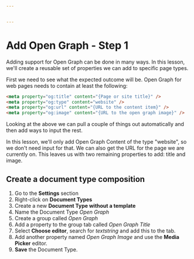 ```yaml
---


---
```


# Add Open Graph - Step 1

Adding support for Open Graph can be done in many ways. In this lesson, we'll create a reusable set of properties we can add to specific page types.

First we need to see what the expected outcome will be. Open Graph for web pages needs to contain at least the following:

```html
<meta property="og:title" content="{Page or site title}" />
<meta property="og:type" content="website" />
<meta property="og:url" content="{URL to the content item}" />
<meta property="og:image" content="{URL to the open graph image}" />
```

Looking at the above we can pull a couple of things out automatically and then add ways to input the rest.

In this lesson, we'll only add Open Graph Content of the type "website", so we don't need input for that. We can also get the URL for the page we are currently on. This leaves us with two remaining properties to add: title and image.

## Create a document type composition

1. Go to the **Settings** section
2. Right-click on **Document Types**
3. Create a new **Document Type without a template**
4. Name the Document Type *Open Graph*
5. Create a group called *Open Graph*
6. Add a property to the group tab called *Open Graph Title*
7. Select **Choose editor**, search for *textstring* and add this to the tab.
8. Add another property named *Open Graph Image* and use the **Media Picker** editor.
9. **Save** the Document Type.

